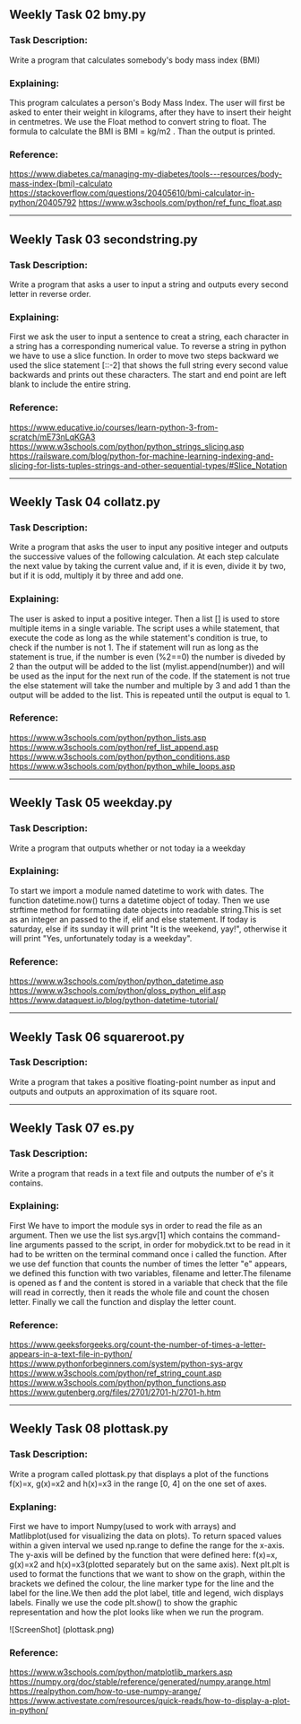 ## Weekly Task 02 bmy.py

### Task Description:
Write a program that calculates somebody's body mass index (BMI)

### Explaining:
This program calculates a person's Body Mass Index. The user will first be asked to enter their weight in kilograms, after they have to insert their height in centmetres. We use the Float method to convert string to float. The formula to calculate the BMI is BMI = kg/m2 . Than the output is printed. 

### Reference:
https://www.diabetes.ca/managing-my-diabetes/tools---resources/body-mass-index-(bmi)-calculato
https://stackoverflow.com/questions/20405610/bmi-calculator-in-python/20405792
https://www.w3schools.com/python/ref_func_float.asp
___

## Weekly Task 03 secondstring.py

### Task Description:
Write a program that asks a user to input a string and outputs every second letter in reverse order.

### Explaining:
First we ask the user to input a sentence to creat a string, each character in a string has a corresponding numerical value. To reverse a string in python we have to use a slice function. In order to move two steps backward we used the slice statement [::-2] that shows the full string every second value backwards and prints out these characters. The start and end point are left blank to include the entire string.

### Reference:
https://www.educative.io/courses/learn-python-3-from-scratch/mE73nLqKGA3
https://www.w3schools.com/python/python_strings_slicing.asp
https://railsware.com/blog/python-for-machine-learning-indexing-and-slicing-for-lists-tuples-strings-and-other-sequential-types/#Slice_Notation
___

## Weekly Task 04 collatz.py

### Task Description:
 Write a program that asks the user to input any positive integer and outputs the successive values of the following calculation. At each step calculate the next value by taking the current value and, if it is even, divide it by two, but if it is odd, multiply it by three and add one.

### Explaining: 
 The user is asked to input a positive integer. Then a list [] is used to store multiple items in a single variable. The script uses a while statement, that execute the code as long as the while statement's condition is true, to check if the number is not 1.  The if statement will run as long as the statement is true, if the number is even (%2==0) the number is diveded by 2 than the output will be added to the list (mylist.append(number)) and will be used as the input for the next run of the code. If the statement is not true the else statement will take the number and multiple by 3 and add 1 than the output will be added to the list. This is repeated until the output is equal to 1.

### Reference:
https://www.w3schools.com/python/python_lists.asp
https://www.w3schools.com/python/ref_list_append.asp
https://www.w3schools.com/python/python_conditions.asp
https://www.w3schools.com/python/python_while_loops.asp
___

## Weekly Task 05 weekday.py

### Task Description:
Write a program that outputs whether or not today ia a weekday

### Explaining:
To start we import a module named datetime to work with dates. The function datetime.now() turns a datetime object of today. Then we use strftime method for formatiing date objects into readable string.This is set as an integer an passed to the if, elif and else statement. If today is saturday, else if its sunday it will print "It is the weekend, yay!", otherwise it will print "Yes, unfortunately today is a weekday". 

### Reference:
https://www.w3schools.com/python/python_datetime.asp
https://www.w3schools.com/python/gloss_python_elif.asp
https://www.dataquest.io/blog/python-datetime-tutorial/
___

## Weekly Task 06 squareroot.py

### Task Description:
Write a program that takes a positive floating-point number as input and outputs and outputs an approximation of its square root.
___

## Weekly Task 07 es.py
 
### Task Description:
Write a program that reads in a text file and outputs the number of e's it contains.

### Explaining:
 First We have to import the module sys in order to read the file as an argument. Then we use the list sys.argv[1] which contains the command-line arguments passed to the script, in order for mobydick.txt to be read in it had to be written on the terminal command once i called the function. After we use def function that counts the number of times the letter "e" appears, we defined this function with two variables, filename and letter.The filename is opened as f and the content is stored in a variable that check that the file will read in correctly, then it reads the whole file and count the chosen letter. Finally we call the function and display the letter count.

### Reference: 
https://www.geeksforgeeks.org/count-the-number-of-times-a-letter-appears-in-a-text-file-in-python/
https://www.pythonforbeginners.com/system/python-sys-argv
https://www.w3schools.com/python/ref_string_count.asp
https://www.w3schools.com/python/python_functions.asp
https://www.gutenberg.org/files/2701/2701-h/2701-h.htm


___

## Weekly Task 08 plottask.py

### Task Description:
Write a program called plottask.py that displays a plot of the functions f(x)=x, g(x)=x2 and h(x)=x3 in the range [0, 4] on the one set of axes.

### Explaning:
First we have to import Numpy(used to work with arrays) and Matlibplot(used for visualizing the data on plots). To return spaced values within a given interval we used np.range to define the range for the x-axis. The y-axis will be defined by the function that were defined here:  f(x)=x, g(x)=x2 and h(x)=x3(plotted separately but on the same axis). Next plt.plt is used to format the functions that we want to show on the graph, within the brackets we defined the colour, the line marker type for the line and the label for the line.We then add the plot label, title and legend, wich displays labels. Finally we use the code plt.show() to show the graphic representation and how the plot looks like when we run the program.

![ScreenShot] (plottask.png)

### Reference: 
https://www.w3schools.com/python/matplotlib_markers.asp
https://numpy.org/doc/stable/reference/generated/numpy.arange.html
https://realpython.com/how-to-use-numpy-arange/
https://www.activestate.com/resources/quick-reads/how-to-display-a-plot-in-python/







